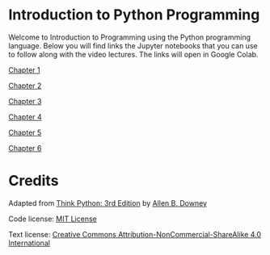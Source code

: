 # Introduction to Python Programming

Welcome to Introduction to Programming using the Python programming language. Below you will find links the Jupyter notebooks that you can use to follow along with the video lectures. The links will open in Google Colab.

[Chapter 1](https://colab.research.google.com/github/pforkner/Intro_to_Programming/blob/main/chap01.ipynb)

[Chapter 2](https://colab.research.google.com/github/pforkner/Intro_to_Programming/blob/main/chap02.ipynb)

[Chapter 3](https://colab.research.google.com/github/pforkner/Intro_to_Programming/blob/main/chap03.ipynb)

[Chapter 4](https://colab.research.google.com/github/pforkner/Intro_to_Programming/blob/main/chap04.ipynb)

[Chapter 5](https://colab.research.google.com/github/pforkner/Intro_to_Programming/blob/main/chap05.ipynb)

[Chapter 6](https://colab.research.google.com/github/pforkner/Intro_to_Programming/blob/main/chap06.ipynb)

# Credits

Adapted from [Think Python: 3rd Edition](https://allendowney.github.io/ThinkPython/index.html) by [Allen B. Downey](https://allendowney.com)

Code license: [MIT License](https://mit-license.org/)

Text license: [Creative Commons Attribution-NonCommercial-ShareAlike 4.0 International](https://creativecommons.org/licenses/by-nc-sa/4.0/)
